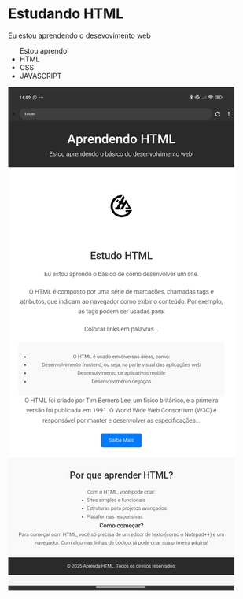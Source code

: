 <h1>Estudando HTML</h1>
<p>Eu estou aprendendo o desevovimento web</p>

<ul> Estou aprendo!
  <li>HTML</li>
  <li>CSS</li>
  <li>JAVASCRIPT</li>
</ul>
<img src="estudo/3.jpg" alt="HTML e Web Design" widht="100" >
